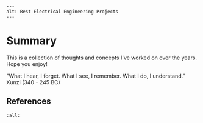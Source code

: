 ```{figure} background.gif
---
alt: Best Electrical Engineering Projects
---
```

# Summary

This is a collection of thoughts and concepts I've worked on over the years. Hope you enjoy!


"What I hear, I forget. What I see, I remember. What I do, I understand." Xunzi (340 - 245 BC) 


## References 

```{bibliography}
:all:
```